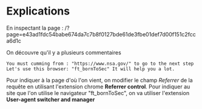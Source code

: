 # Explications

En inspectant la page : /?page=e43ad1fdc54babe674da7c7b8f0127bde61de3fbe01def7d00f151c2fcca6d1c

On découvre qu'il y a plusieurs commentaires

	You must cumming from : "https://www.nsa.gov/" to go to the next step
	Let's use this browser: "ft_bornToSec" It will help you a lot.

Pour indiquer à la page d'où l'on vient, on modifier le champ *Referrer* de la requête en utilisant l'extension chrome **Referrer control**.
Pour indiquer au site que l'on utilise le navigateur "ft_bornToSec", on va utiliser l'extension **User-agent switcher and manager**
   




